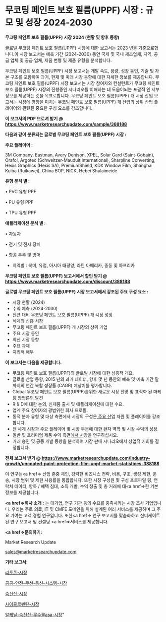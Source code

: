 # 무코팅 페인트 보호 필름(UPPF) 시장 : 규모 및 성장 2024-2030

<strong>무코팅 페인트 보호 필름(UPPF) 시장 2024 (현황 및 향후 동향)</strong>

글로벌 무코팅 페인트 보호 필름(UPPF) 시장에 대한 보고서는 2023 년을 기준으로합니다.이 시장 보고서는 예측 기간 (2024-2030) 동안 국제 및 국내 제조업체, 지역, 공급 업체 및 공급 업체, 제품 변형 및 제품 유형을 분석합니다.

무코팅 페인트 보호 필름(UPPF) 시장 보고서는 개발 속도, 용량, 성장 동인, 기술 및 자본 구조를 포함하여 과거, 현재 및 미래 시장 동향에 대한 자세한 정보를 제공합니다. 무코팅 페인트 보호 필름(UPPF) 시장 보고서는 시장 참여자와 컨설턴트가 무코팅 페인트 보호 필름(UPPF) 시장의 진행중인 시나리오를 이해하는 데 도움이되는 포괄적 인 세부 정보를 제공하는 것을 목표로합니다. 무코팅 페인트 보호 필름(UPPF) 개 시장 산업 보고서는 시장에 영향을 미치는 무코팅 페인트 보호 필름(UPPF) 개 산업의 상위 산업 플레이어와 관련된 중요한 구성 요소를 강조합니다.



<strong>이 보고서의 PDF 브로셔 받기 @ <a href=https://www.marketresearchupdate.com/sample/388188>https://www.marketresearchupdate.com/sample/388188</a></strong>



<strong>다음과 같이 분류되는 글로벌 무코팅 페인트 보호 필름(UPPF) 시장 :</strong>



<strong>주요 플레이어 :</strong>

3M Company, Eastman, Avery Denison, XPEL, Solar Gard (Saint-Gobain), Orafol, Argotec (Schweitzer-Mauduit International), Sharpline Converting, Hexis Graphics (Hexis SA), PremiumShield, KDX Window Film, Shanghai Kuiba (Ruikawei), China BOP, NICK, Hebei Shulaimeide



<strong>유형 분석 별 :</strong>

• PVC 유형 PPF

• PU 유형 PPF

• TPU 유형 PPF



<strong>애플리케이션 분석 별 :</strong>

• 자동차

• 전기 및 전자 장치

• 항공 우주 및 방어

<ul>
  <li>지역별 : 북미, 유럽, 아시아 태평양, 라틴 아메리카, 중동 및 아프리카</li>
</ul>


<strong>무코팅 페인트 보호 필름(UPPF) 보고서에서 할인 받기 @ <a href=https://www.marketresearchupdate.com/discount/388188>https://www.marketresearchupdate.com/discount/388188</a></strong>



<strong>글로벌 무코팅 페인트 보호 필름(UPPF) 시장 보고서에서 강조된 주요 구성 요소 :</strong>
<ul>
  <li>시장 현황 (2024)</li>
  <li>수익 예측 (2024-2030)</li>
  <li>전년 대비 무코팅 페인트 보호 필름(UPPF) 개 시장 성장</li>
  <li>세계의 신흥 시장</li>
  <li>무코팅 페인트 보호 필름(UPPF) 개 시장의 상위 기업</li>
  <li>주요 시장 동인</li>
  <li>최신 시장 동향</li>
  <li>주요 과제</li>
  <li>지리적 해부</li>
</ul>


<strong>이 보고서는 다음을 제공합니다.</strong>
<ul>
  <li>무코팅 페인트 보호 필름(UPPF)의 글로벌 시장에 대한 심층적 개요.</li>
  <li>글로벌 산업 동향, 2015 년의 과거 데이터, 향후 몇 년 동안의 예측 및 예측 기간 말까지의 연간 복합 성장률 (CAGR) 예상치를 평가합니다.</li>
  <li>Global 무코팅 페인트 보호 필름(UPPF)를위한 새로운 시장 전망 및 표적화 된 마케팅 방법론의 발견</li>
  <li>R &amp; D에 대한 논의, 신제품 출시 및 애플리케이션에 대한 수요.</li>
  <li>업계 주요 참여자의 광범위한 회사 프로필.</li>
  <li>동적 분자 유형 및 대상 측면에서 시장의 구성은<a href=> 주요 산</a>업 자원 및 플레이어를 강조합니다.</li>
  <li>전 세계 시장과 주요 플레이어 및 시장 부문에 대한 환자 역학 및 시장 수익의 성장.</li>
  <li>일반 및 프리미엄 제품 수익 측면<a href=>에서 시</a>장을 연구하십시오.</li>
  <li>거래 승인 및 공동 개발 동향을 분석하여 시장 판매 시나리오에서 상업적 기회를 결정합니다.</li>
</ul>



<strong>전체 보고서 받기 @ <a href=https://www.marketresearchupdate.com/industry-growth/uncoated-paint-protection-film-uppf-market-statistices-388188>https://www.marketresearchupdate.com/industry-growth/uncoated-paint-protection-film-uppf-market-statistices-388188</a></strong>

이 연구는<a href=> 산업 존중</a> 체인, 강력한 비즈니스 전략, 비용, 구조, 생성 제한, 운송, 시장 범위 및 제한 사용률을 통합합니다. 또한 시장 구성원 및 구성 프로파일 링, 연락처 데이터, 항목 / 혜택 침대, 소득 개발, 수익 창출 및 총 거래에 대<a href=>한 기본 </a>정보를 제공합니다.



<strong><a href=>회사 소</a>개 :</strong>
는 대기업, 연구 기관 등의 수요를 충족시키는 시장 조사 기업입니다. 우리는 주로 의료, IT 및 CMFE 도메인을 위해 설계된 여러 서비스를 제공하며 그 주요 기여는 고객 경험 연구입니다. 또한<a href=> 연구 보</a>고서를 맞춤화하고 신디케이트 된 연구 보고서 및 컨설팅 <a href=>서비스</a>를 제공합니다.



<strong><a href=>문의하기:</a></strong>

Market Research Update

sales@marketresearchupdate.com



<strong>기타 보고서:</strong>

<a href=https://www.linkedin.com/pulse/리토폰-시장-규모-및-성장-2023-consumer-connection-chronicles-24-/>리토폰-시장</a>

<a href=https://www.linkedin.com/pulse/공공-안전-무선-통신-시스템-시장-규모-및-성장-2023-analytics-avenue-adventures-24-ana-fcaaf/>공공-안전-무선-통신-시스템-시장</a>

<a href=https://www.linkedin.com/pulse/숙신산-시장-진입-전략-및-위험-평가2029년-trend-tracking-tips-360-analysis-tazwf/>숙신산-시장</a>

<a href=https://www.linkedin.com/pulse/사이클로펜탄-시장-경쟁-분석-및-성장-잠재력-2030-survey-spotlight-pro-24-analysis-oulif/>사이클로펜탄-시장</a>

<a href=https://www.linkedin.com/pulse/알케닐-숙신산-무수물asa-시장-동향-및-성장-전망-isdailynews-yongf/>알케닐-숙신산-무수물asa-시장</a>"

